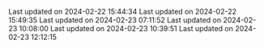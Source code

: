 
Last updated on 2024-02-22 15:44:34
Last updated on 2024-02-22 15:49:35
Last updated on 2024-02-23 07:11:52
Last updated on 2024-02-23 10:08:00
Last updated on 2024-02-23 10:39:51
Last updated on 2024-02-23 12:12:15